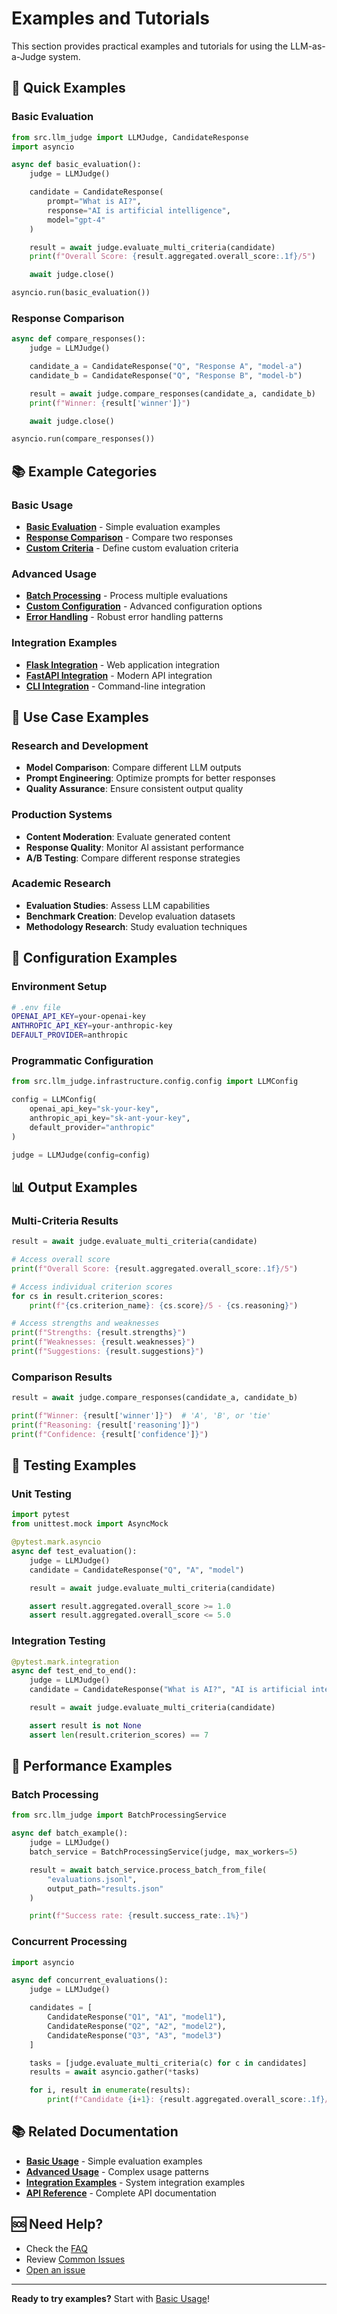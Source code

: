 # Examples and Tutorials

This section provides practical examples and tutorials for using the LLM-as-a-Judge system.

## 🚀 Quick Examples

### Basic Evaluation

```python
from src.llm_judge import LLMJudge, CandidateResponse
import asyncio

async def basic_evaluation():
    judge = LLMJudge()

    candidate = CandidateResponse(
        prompt="What is AI?",
        response="AI is artificial intelligence",
        model="gpt-4"
    )

    result = await judge.evaluate_multi_criteria(candidate)
    print(f"Overall Score: {result.aggregated.overall_score:.1f}/5")

    await judge.close()

asyncio.run(basic_evaluation())
```

### Response Comparison

```python
async def compare_responses():
    judge = LLMJudge()

    candidate_a = CandidateResponse("Q", "Response A", "model-a")
    candidate_b = CandidateResponse("Q", "Response B", "model-b")

    result = await judge.compare_responses(candidate_a, candidate_b)
    print(f"Winner: {result['winner']}")

    await judge.close()

asyncio.run(compare_responses())
```

## 📚 Example Categories

### Basic Usage

- **[Basic Evaluation](basic-usage.md)** - Simple evaluation examples
- **[Response Comparison](basic-usage.md#response-comparison)** - Compare two responses
- **[Custom Criteria](basic-usage.md#custom-criteria)** - Define custom evaluation criteria

### Advanced Usage

- **[Batch Processing](advanced-usage.md)** - Process multiple evaluations
- **[Custom Configuration](advanced-usage.md#custom-configuration)** - Advanced configuration options
- **[Error Handling](advanced-usage.md#error-handling)** - Robust error handling patterns

### Integration Examples

- **[Flask Integration](integration.md#flask)** - Web application integration
- **[FastAPI Integration](integration.md#fastapi)** - Modern API integration
- **[CLI Integration](integration.md#cli)** - Command-line integration

## 🎯 Use Case Examples

### Research and Development

- **Model Comparison**: Compare different LLM outputs
- **Prompt Engineering**: Optimize prompts for better responses
- **Quality Assurance**: Ensure consistent output quality

### Production Systems

- **Content Moderation**: Evaluate generated content
- **Response Quality**: Monitor AI assistant performance
- **A/B Testing**: Compare different response strategies

### Academic Research

- **Evaluation Studies**: Assess LLM capabilities
- **Benchmark Creation**: Develop evaluation datasets
- **Methodology Research**: Study evaluation techniques

## 🔧 Configuration Examples

### Environment Setup

```bash
# .env file
OPENAI_API_KEY=your-openai-key
ANTHROPIC_API_KEY=your-anthropic-key
DEFAULT_PROVIDER=anthropic
```

### Programmatic Configuration

```python
from src.llm_judge.infrastructure.config.config import LLMConfig

config = LLMConfig(
    openai_api_key="sk-your-key",
    anthropic_api_key="sk-ant-your-key",
    default_provider="anthropic"
)

judge = LLMJudge(config=config)
```

## 📊 Output Examples

### Multi-Criteria Results

```python
result = await judge.evaluate_multi_criteria(candidate)

# Access overall score
print(f"Overall Score: {result.aggregated.overall_score:.1f}/5")

# Access individual criterion scores
for cs in result.criterion_scores:
    print(f"{cs.criterion_name}: {cs.score}/5 - {cs.reasoning}")

# Access strengths and weaknesses
print(f"Strengths: {result.strengths}")
print(f"Weaknesses: {result.weaknesses}")
print(f"Suggestions: {result.suggestions}")
```

### Comparison Results

```python
result = await judge.compare_responses(candidate_a, candidate_b)

print(f"Winner: {result['winner']}")  # 'A', 'B', or 'tie'
print(f"Reasoning: {result['reasoning']}")
print(f"Confidence: {result['confidence']}")
```

## 🧪 Testing Examples

### Unit Testing

```python
import pytest
from unittest.mock import AsyncMock

@pytest.mark.asyncio
async def test_evaluation():
    judge = LLMJudge()
    candidate = CandidateResponse("Q", "A", "model")

    result = await judge.evaluate_multi_criteria(candidate)

    assert result.aggregated.overall_score >= 1.0
    assert result.aggregated.overall_score <= 5.0
```

### Integration Testing

```python
@pytest.mark.integration
async def test_end_to_end():
    judge = LLMJudge()
    candidate = CandidateResponse("What is AI?", "AI is artificial intelligence", "gpt-4")

    result = await judge.evaluate_multi_criteria(candidate)

    assert result is not None
    assert len(result.criterion_scores) == 7
```

## 🚀 Performance Examples

### Batch Processing

```python
from src.llm_judge import BatchProcessingService

async def batch_example():
    judge = LLMJudge()
    batch_service = BatchProcessingService(judge, max_workers=5)

    result = await batch_service.process_batch_from_file(
        "evaluations.jsonl",
        output_path="results.json"
    )

    print(f"Success rate: {result.success_rate:.1%}")
```

### Concurrent Processing

```python
import asyncio

async def concurrent_evaluations():
    judge = LLMJudge()

    candidates = [
        CandidateResponse("Q1", "A1", "model1"),
        CandidateResponse("Q2", "A2", "model2"),
        CandidateResponse("Q3", "A3", "model3")
    ]

    tasks = [judge.evaluate_multi_criteria(c) for c in candidates]
    results = await asyncio.gather(*tasks)

    for i, result in enumerate(results):
        print(f"Candidate {i+1}: {result.aggregated.overall_score:.1f}/5")
```

## 📚 Related Documentation

- **[Basic Usage](basic-usage.md)** - Simple evaluation examples
- **[Advanced Usage](advanced-usage.md)** - Complex usage patterns
- **[Integration Examples](integration.md)** - System integration examples
- **[API Reference](../api/README.md)** - Complete API documentation

## 🆘 Need Help?

- Check the [FAQ](../overview/README.md#faq)
- Review [Common Issues](../overview/README.md#common-issues)
- [Open an issue](https://github.com/superluminal-jp/llm-as-a-judge/issues)

---

**Ready to try examples?** Start with [Basic Usage](basic-usage.md)!
